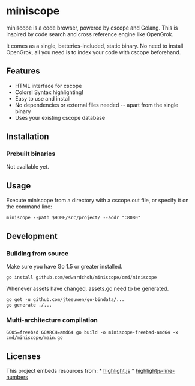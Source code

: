# miniscope

miniscope is a code browser, powered by cscope and Golang. This is inspired by code search and cross reference engine like OpenGrok.

It comes as a single, batteries-included, static binary. No need to install OpenGrok, all you need is to index your code with cscope beforehand.

## Features

- HTML interface for cscope
- Colors! Syntax highlighting!
- Easy to use and install
- No dependencies or external files needed -- apart from the single binary
- Uses your existing cscope database

## Installation

### Prebuilt binaries

Not available yet.

## Usage

Execute miniscope from a directory with a cscope.out file, or specify it on the command line:

```
miniscope --path $HOME/src/project/ --addr ":8080"
```

## Development

### Building from source

Make sure you have Go 1.5 or greater installed.

```
go install github.com/edwardchoh/miniscope/cmd/miniscope
```

Whenever assets have changed, assets.go need to be generated.

````
go get -u github.com/jteeuwen/go-bindata/...
go generate ./...
````

### Multi-architecture compilation

````
GOOS=freebsd GOARCH=amd64 go build -o miniscope-freebsd-amd64 -x cmd/miniscope/main.go
````

## Licenses

This project embeds resources from:
	* [highlight.js](https://github.com/isagalaev/highlight.js)
	* [highlightjs-line-numbers](https://github.com/wcoder/highlightjs-line-numbers.js)